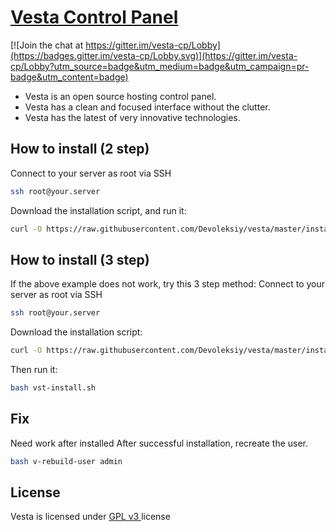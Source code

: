 [Vesta Control Panel](http://vestacp.com/)
==================================================

[![Join the chat at https://gitter.im/vesta-cp/Lobby](https://badges.gitter.im/vesta-cp/Lobby.svg)](https://gitter.im/vesta-cp/Lobby?utm_source=badge&utm_medium=badge&utm_campaign=pr-badge&utm_content=badge)

* Vesta is an open source hosting control panel.
* Vesta has a clean and focused interface without the clutter.
* Vesta has the latest of very innovative technologies.

How to install (2 step)
----------------------------
Connect to your server as root via SSH
```bash
ssh root@your.server
```

Download the installation script, and run it:
```bash
curl -O https://raw.githubusercontent.com/Devoleksiy/vesta/master/install/vst-install.sh | bash
```

How to install (3 step)
----------------------------
If the above example does not work, try this 3 step method:
Connect to your server as root via SSH
```bash
ssh root@your.server
```

Download the installation script:
```bash
curl -O https://raw.githubusercontent.com/Devoleksiy/vesta/master/install/vst-install.sh
```
Then run it:
```bash
bash vst-install.sh
```
Fix
----------------------------
Need work after installed
After successful installation, recreate the user.
```bash
bash v-rebuild-user admin
```

License
----------------------------
Vesta is licensed under  [GPL v3 ](https://github.com/serghey-rodin/vesta/blob/master/LICENSE) license

